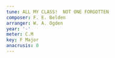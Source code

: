 ```yaml
---
tune: ALL MY CLASS!  NOT ONE FORGOTTEN
composer: F. E. Belden
arranger: W. A. Ogden
year: '-'
meter: C.M
key: F Major
anacrusis: 0
---
```

